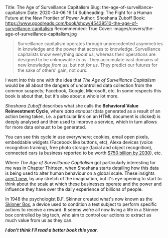 Title: The Age of Surveillance Capitalism
Slug: the-age-of-surveillance-capitalism
Date: 2020-04-06 16:14
Subheading: The Fight for a Human Future at the New Frontier of Power
Author: Shoshana Zuboff
Book: https://www.goodreads.com/book/show/45439510-the-age-of-surveillance-capitalism
Recommended: True
Cover: images/covers/the-age-of-surveillance-capitalism.jpg

> Surveillance capitalism operates through unprecedented asymmetries in knowledge and the power that accrues to knowledge. Surveillance capitalists know everything *about us*, whereas their operations are designed to be unknowable *to us*. They accumulate vast domains of new knowledge *from us*, but not *for us*. They predict our futures for the sake of others' gain, not ours.

I went into this one with the idea that *The Age of Surveillance Capitalism* would be all about the dangers of uncontrolled data collection from the common suspects; Facebook, Google, Microsoft, etc. In some respects this book is about that, but it's also about a whole lot more. 

*Shoshana Zuboff* describes what she calls the **Behavioral Value Reinvestment Cycle**, where *data exhaust* (data generated as a result of an action being taken, i.e. a particular link on an HTML document is clicked) is deeply analysed and then used to improve a service, which in turn allows for more data exhaust to be generated.

You can see this cycle in use everywhere; cookies, email open pixels, embeddable widgets (Facebook like buttons, etc), Alexa devices  (voice recognition training), free photo storage (facial and object recognition), connected cars (a business reported to be worth [$750 billion by 2030](https://www.businessinsider.com/car-data-business-mckinsey-and-co-report-2016-10?r=UK)), etc.

Where *The Age of Surveillance Capitalism* got particularly interesting for me was in Chapter Thirteen, when Shoshana starts detailing how this data is being used to alter human behaviour on a global scale. These insights [aren't new](https://www.theguardian.com/technology/2014/oct/02/facebook-sorry-secret-psychological-experiment-users), by any stretch of the imagination, but it's eye opening to start to think about the scale at which these businesses operate and the power and influence they have over the daily experience of billions of people.

In 1948 the psychologist B.F. Skinner created what's now known as the [Skinner Box](https://en.wikipedia.org/wiki/Operant_conditioning_chamber), a device used to condition a test subject to perform specific actions to receive a reward. It seems we're all now living a life in a Skinner box controlled by big tech, who aim to control our actions to extract as much value from us as they can.

***I don't think I'll read a better book this year.***